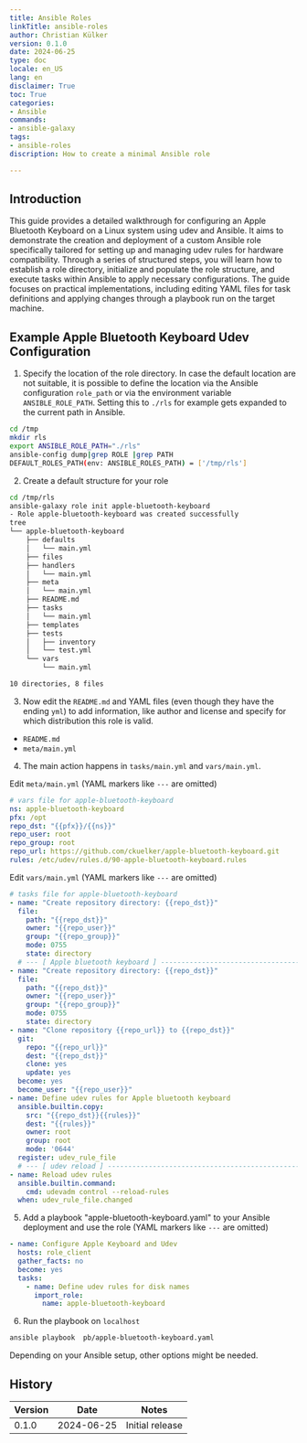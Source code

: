 ```yaml
---
title: Ansible Roles
linkTitle: ansible-roles
author: Christian Külker
version: 0.1.0
date: 2024-06-25
type: doc
locale: en_US
lang: en
disclaimer: True
toc: True
categories:
- Ansible
commands:
- ansible-galaxy
tags:
- ansible-roles
discription: How to create a minimal Ansible role

---
```


## Introduction

This guide provides a detailed walkthrough for configuring an Apple Bluetooth
Keyboard on a Linux system using udev and Ansible. It aims to demonstrate the
creation and deployment of a custom Ansible role specifically tailored for
setting up and managing udev rules for hardware compatibility. Through a series
of structured steps, you will learn how to establish a role directory,
initialize and populate the role structure, and execute tasks within Ansible to
apply necessary configurations. The guide focuses on practical implementations,
including editing YAML files for task definitions and applying changes through
a playbook run on the target machine.

## Example Apple Bluetooth Keyboard Udev Configuration

1. Specify the location of the role directory. In case the default location are
not suitable, it is possible to define the location via the Ansible
configuration `role_path` or via the environment variable `ANSIBLE_ROLE_PATH`.
Setting this to `./rls` for example gets expanded to the current path in
Ansible.

```bash
cd /tmp
mkdir rls
export ANSIBLE_ROLE_PATH="./rls"
ansible-config dump|grep ROLE |grep PATH
DEFAULT_ROLES_PATH(env: ANSIBLE_ROLES_PATH) = ['/tmp/rls']
```

2. Create a default structure for your role

```bash
cd /tmp/rls
ansible-galaxy role init apple-bluetooth-keyboard
- Role apple-bluetooth-keyboard was created successfully
tree
└── apple-bluetooth-keyboard
    ├── defaults
    │   └── main.yml
    ├── files
    ├── handlers
    │   └── main.yml
    ├── meta
    │   └── main.yml
    ├── README.md
    ├── tasks
    │   └── main.yml
    ├── templates
    ├── tests
    │   ├── inventory
    │   └── test.yml
    └── vars
        └── main.yml

10 directories, 8 files
```

3. Now edit the `README.md` and YAML files (even though they have the ending
`yml`) to add information, like author and license and specify for which
distribution this role is valid.

- `README.md`
- `meta/main.yml`

4. The main action happens in `tasks/main.yml` and `vars/main.yml`.

Edit `meta/main.yml` (YAML markers like `---` are omitted)

```yaml
# vars file for apple-bluetooth-keyboard
ns: apple-bluetooth-keyboard
pfx: /opt
repo_dst: "{{pfx}}/{{ns}}"
repo_user: root
repo_group: root
repo_url: https://github.com/ckuelker/apple-bluetooth-keyboard.git
rules: /etc/udev/rules.d/90-apple-bluetooth-keyboard.rules
```

Edit `vars/main.yml` (YAML markers like `---` are omitted)

```yaml
# tasks file for apple-bluetooth-keyboard
- name: "Create repository directory: {{repo_dst}}"
  file:
    path: "{{repo_dst}}"
    owner: "{{repo_user}}"
    group: "{{repo_group}}"
    mode: 0755
    state: directory
  # --- [ Apple bluetooth keyboard ] --------------------------------------
- name: "Create repository directory: {{repo_dst}}"
  file:
    path: "{{repo_dst}}"
    owner: "{{repo_user}}"
    group: "{{repo_group}}"
    mode: 0755
    state: directory
- name: "Clone repository {{repo_url}} to {{repo_dst}}"
  git:
    repo: "{{repo_url}}"
    dest: "{{repo_dst}}"
    clone: yes
    update: yes
  become: yes
  become_user: "{{repo_user}}"
- name: Define udev rules for Apple bluetooth keyboard
  ansible.builtin.copy:
    src: "{{repo_dst}}{{rules}}"
    dest: "{{rules}}"
    owner: root
    group: root
    mode: '0644'
  register: udev_rule_file
  # --- [ udev reload ] ---------------------------------------------------
- name: Reload udev rules
  ansible.builtin.command:
    cmd: udevadm control --reload-rules
  when: udev_rule_file.changed
```

5. Add a playbook "apple-bluetooth-keyboard.yaml" to your Ansible deployment
   and use the role (YAML markers like `---` are omitted)

```yaml
- name: Configure Apple Keyboard and Udev
  hosts: role_client
  gather_facts: no
  become: yes
  tasks:
    - name: Define udev rules for disk names
      import_role:
        name: apple-bluetooth-keyboard
```

6. Run the playbook on `localhost`

```bash
ansible playbook  pb/apple-bluetooth-keyboard.yaml
```

Depending on your Ansible setup, other options might be needed.

## History

| Version | Date       | Notes                                                |
| ------- | ---------- | ---------------------------------------------------- |
| 0.1.0   | 2024-06-25 | Initial release                                      |


